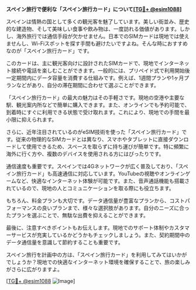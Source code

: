 **スペイン旅行で便利な「スペイン旅行カード」について[[TG💪+ @esim1088](https://t.me/s/esim1088)]**

スペインは情熱の国として多くの観光客を魅了しています。美しい街並み、歴史的な建造物、そして美味しい食事や飲み物は、一度訪れる価値があります。しかし、海外旅行では通信手段が欠かせません。日本でのSIMカードは現地では使えませんし、Wi-Fiスポットを探す手間も避けたいですよね。そんな時におすすめなのが「スペイン旅行カード」です。

このカードは、主に観光客向けに設計されたSIMカードで、現地でインターネット接続や電話を楽しむことができます。一般的には、プリペイド式で利用開始後一定期間内にデータ容量を消費する仕組みです。例えば、1週間プランや1ヶ月プランなどがあり、自分の滞在期間に合わせて選ぶことができます。

「スペイン旅行カード」の最大の魅力はその手軽さです。現地の空港や主要な駅、観光案内所などで簡単に購入できます。また、オンラインでも予約可能で、到着時にすぐに利用できる状態で受け取れます。これにより、現地での手間を最小限に抑えられます。

さらに、近年注目されているのがeSIM技術を使った「スペイン旅行カード」です。従来の物理的なSIMカードとは異なり、スマホやタブレットに直接ダウンロードして使用できるため、スペースを取らずに持ち運びが簡単です。特に頻繁に海外に行く方や、複数のデバイスを使用される方にはぴったりです。

通信速度も重要です。スペインでは4Gネットワークが広く普及しており、「スペイン旅行カード」も高速通信に対応しています。YouTubeの視聴やオンラインゲームなど、快適なインターネット体験が可能です。また、音声通話機能も搭載されているので、現地の人とコミュニケーションを取る際にも役立ちます。

もちろん、料金プランも大切です。データ通信量が豊富なプランから、コストパフォーマンスの良いプランまで、様々な選択肢があります。自分のニーズに合ったプランを選ぶことで、無駄な出費を抑えることができます。

最後に、注意すべきポイントもお伝えします。現地でのサポート体制やカスタマーサービスが充実しているかどうかもチェックしましょう。また、契約期間中のデータ通信量を意識して節約することも重要です。

スペイン旅行を計画中の方は、「スペイン旅行カード」を利用してみてはいかがでしょうか？現地での快適なインターネット環境を確保することで、旅の楽しみがさらに広がりますよ。

[[TG💪+ @esim1088](https://t.me/s/esim1088) ![Image](https://i.postimg.cc/Y0z9fWf4/image.png)]